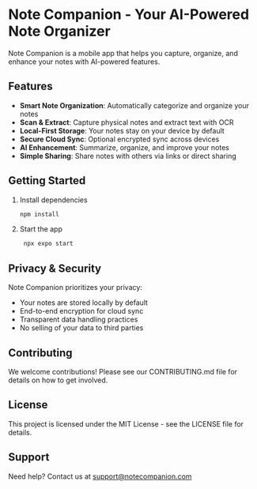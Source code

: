 # Note Companion - Your AI-Powered Note Organizer

Note Companion is a mobile app that helps you capture, organize, and enhance your notes with AI-powered features.

## Features

- **Smart Note Organization**: Automatically categorize and organize your notes
- **Scan & Extract**: Capture physical notes and extract text with OCR
- **Local-First Storage**: Your notes stay on your device by default
- **Secure Cloud Sync**: Optional encrypted sync across devices
- **AI Enhancement**: Summarize, organize, and improve your notes
- **Simple Sharing**: Share notes with others via links or direct sharing

## Getting Started

1. Install dependencies

   ```bash
   npm install
   ```

2. Start the app

   ```bash
    npx expo start
   ```

## Privacy & Security

Note Companion prioritizes your privacy:

- Your notes are stored locally by default
- End-to-end encryption for cloud sync
- Transparent data handling practices
- No selling of your data to third parties

## Contributing

We welcome contributions! Please see our CONTRIBUTING.md file for details on how to get involved.

## License

This project is licensed under the MIT License - see the LICENSE file for details.

## Support

Need help? Contact us at support@notecompanion.com